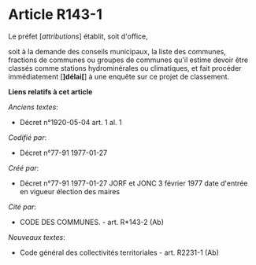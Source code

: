 # Article R143-1

Le préfet [*attributions*] établit, soit d'office,

soit à la demande des conseils municipaux, la liste des communes, fractions de communes ou groupes de communes qu'il estime
devoir être classés comme stations hydrominérales ou climatiques, et fait procéder immédiatement [**]délai[**] à une enquête
sur ce projet de classement.

**Liens relatifs à cet article**

_Anciens textes_:

  - Décret n°1920-05-04 art. 1 al. 1

_Codifié par_:

  - Décret n°77-91 1977-01-27

_Créé par_:

  - Décret n°77-91 1977-01-27 JORF et JONC 3 février 1977 date d'entrée en vigueur élection des maires

_Cité par_:

  - CODE DES COMMUNES. - art. R*143-2 (Ab)

_Nouveaux textes_:

  - Code général des collectivités territoriales - art. R2231-1 (Ab)
